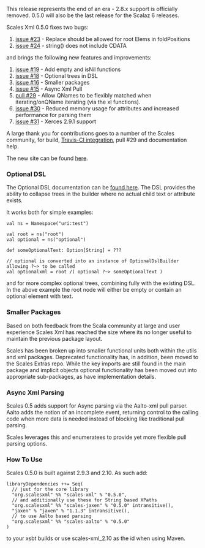 
This release represents the end of an era - 2.8.x support is officially removed.  0.5.0 will also be the last release for the Scalaz 6 releases.

Scales Xml 0.5.0 fixes two bugs:

1. [issue #23](https://github.com/chris-twiner/scalesXml/issues/23) - Replace should be allowed for root Elems in foldPositions
2. [issue #24](https://github.com/chris-twiner/scalesXml/issues/24) - string() does not include CDATA

and brings the following new features and improvements:

1. [issue #19](https://github.com/chris-twiner/scalesXml/issues/19) - Add empty and isNil functions
2. [issue #18](https://github.com/chris-twiner/scalesXml/issues/18) - Optional trees in DSL
3. [issue #16](https://github.com/chris-twiner/scalesXml/issues/16) - Smaller packages
4. [issue #15](https://github.com/chris-twiner/scalesXml/issues/15) - Async Xml Pull
5. [pull  #29](https://github.com/chris-twiner/scalesXml/pull/29)   - Allow QNames to be flexibly matched when iterating/onQName iterating (via the xI functions). 
6. [issue #30](https://github.com/chris-twiner/scalesXml/issues/30) - Reduced memory usage for attributes and increased performance for parsing them
7. [issue #31](https://github.com/chris-twiner/scalesXml/issues/31) - Xerces 2.9.1 support

A large thank you for contributions goes to a number of the Scales community, for build, [Travis-CI integration](https://travis-ci.org/chris-twiner/scalesXml), pull #29 and documentation help.

The new site can be found [here](http://scala-scales.googlecode.com/svn/sites/scales/scales-xml_2.10/0.5.0/index.html).

### Optional DSL

The Optional DSL documentation can be [found here](http://scala-scales.googlecode.com/svn/sites/scales/scales-xml_2.10/0.5.0/OptionalDsl.html).  The DSL provides the ability to collapse trees in the builder where no actual child text or attribute exists.

It works both for simple examples:

    val ns = Namespace("uri:test") 

    val root = ns("root")
    val optional = ns("optional")

    def someOptionalText: Option[String] = ???

    // optional is converted into an instance of OptionalDslBuilder allowing ?~> to be called
    val optionalxml = root /( optional ?~> someOptionalText )

and for more complex optional trees, combining fully with the existing DSL.  In the above example the root node will either be empty or contain an optional element with text.

### Smaller Packages

Based on both feedback from the Scala community at large and user experience Scales Xml has reached the size where its no longer useful to maintain the previous package layout.

Scales has been broken up into smaller functional units both within the utils and xml packages.  Deprecated functionality has, in addition, been moved to the Scales Extras repo.  While the key imports are still found in the main package and implicit objects optional functionality has been moved out into appropriate sub-packages, as have implementation details.

### Async Xml Parsing

Scales 0.5 adds support for Async parsing via the Aalto-xml pull parser.  Aalto adds the notion of an incomplete event, returning control to the calling code when more data is needed instead of blocking like traditional pull parsing.

Scales leverages this and enumeratees to provide yet more flexible pull parsing options.

### How To Use

Scales 0.5.0 is built against 2.9.3 and 2.10.  As such add:

    libraryDependencies ++= Seq(
      // just for the core library
      "org.scalesxml" %% "scales-xml" % "0.5.0",
      // and additionally use these for String based XPaths
      "org.scalesxml" %% "scales-jaxen" % "0.5.0" intransitive(),
      "jaxen" % "jaxen" % "1.1.3" intransitive(),
      // to use Aalto based parsing
      "org.scalesxml" %% "scales-aalto" % "0.5.0"
    )

to your xsbt builds or use scales-xml_2.10 as the id when using Maven.
